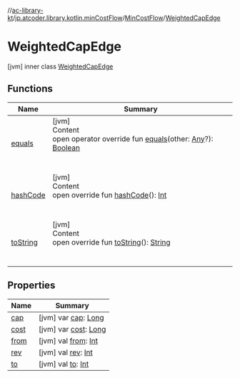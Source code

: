 //[ac-library-kt](../../../index.md)/[jp.atcoder.library.kotlin.minCostFlow](../../index.md)/[MinCostFlow](../index.md)/[WeightedCapEdge](index.md)



# WeightedCapEdge  
 [jvm] inner class [WeightedCapEdge](index.md)   


## Functions  
  
|  Name|  Summary| 
|---|---|
| [equals](https://kotlinlang.org/api/latest/jvm/stdlib/kotlin/-any/equals.html)| [jvm]  <br>Content  <br>open operator override fun [equals](https://kotlinlang.org/api/latest/jvm/stdlib/kotlin/-any/equals.html)(other: [Any](https://kotlinlang.org/api/latest/jvm/stdlib/kotlin/-any/index.html)?): [Boolean](https://kotlinlang.org/api/latest/jvm/stdlib/kotlin/-boolean/index.html)  <br><br><br>
| [hashCode](https://kotlinlang.org/api/latest/jvm/stdlib/kotlin/-any/hash-code.html)| [jvm]  <br>Content  <br>open override fun [hashCode](https://kotlinlang.org/api/latest/jvm/stdlib/kotlin/-any/hash-code.html)(): [Int](https://kotlinlang.org/api/latest/jvm/stdlib/kotlin/-int/index.html)  <br><br><br>
| [toString](https://kotlinlang.org/api/latest/jvm/stdlib/kotlin/-any/to-string.html)| [jvm]  <br>Content  <br>open override fun [toString](https://kotlinlang.org/api/latest/jvm/stdlib/kotlin/-any/to-string.html)(): [String](https://kotlinlang.org/api/latest/jvm/stdlib/kotlin/-string/index.html)  <br><br><br>


## Properties  
  
|  Name|  Summary| 
|---|---|
| [cap](index.md#jp.atcoder.library.kotlin.minCostFlow/MinCostFlow.WeightedCapEdge/cap/#/PointingToDeclaration/)|  [jvm] var [cap](index.md#jp.atcoder.library.kotlin.minCostFlow/MinCostFlow.WeightedCapEdge/cap/#/PointingToDeclaration/): [Long](https://kotlinlang.org/api/latest/jvm/stdlib/kotlin/-long/index.html)   <br>
| [cost](index.md#jp.atcoder.library.kotlin.minCostFlow/MinCostFlow.WeightedCapEdge/cost/#/PointingToDeclaration/)|  [jvm] var [cost](index.md#jp.atcoder.library.kotlin.minCostFlow/MinCostFlow.WeightedCapEdge/cost/#/PointingToDeclaration/): [Long](https://kotlinlang.org/api/latest/jvm/stdlib/kotlin/-long/index.html)   <br>
| [from](index.md#jp.atcoder.library.kotlin.minCostFlow/MinCostFlow.WeightedCapEdge/from/#/PointingToDeclaration/)|  [jvm] val [from](index.md#jp.atcoder.library.kotlin.minCostFlow/MinCostFlow.WeightedCapEdge/from/#/PointingToDeclaration/): [Int](https://kotlinlang.org/api/latest/jvm/stdlib/kotlin/-int/index.html)   <br>
| [rev](index.md#jp.atcoder.library.kotlin.minCostFlow/MinCostFlow.WeightedCapEdge/rev/#/PointingToDeclaration/)|  [jvm] val [rev](index.md#jp.atcoder.library.kotlin.minCostFlow/MinCostFlow.WeightedCapEdge/rev/#/PointingToDeclaration/): [Int](https://kotlinlang.org/api/latest/jvm/stdlib/kotlin/-int/index.html)   <br>
| [to](index.md#jp.atcoder.library.kotlin.minCostFlow/MinCostFlow.WeightedCapEdge/to/#/PointingToDeclaration/)|  [jvm] val [to](index.md#jp.atcoder.library.kotlin.minCostFlow/MinCostFlow.WeightedCapEdge/to/#/PointingToDeclaration/): [Int](https://kotlinlang.org/api/latest/jvm/stdlib/kotlin/-int/index.html)   <br>

